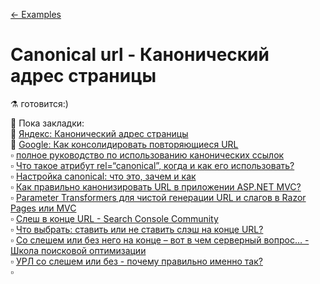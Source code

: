 [← Examples](/README.md)  

# Canonical url - Канонический адрес страницы

⚗ готовится:)

🔖 Пока закладки:  
📘 [Яндекс: Канонический адрес страницы](https://yandex.ru/support/webmaster/robot-workings/canonical.html)  
📘 [Google: Как консолидировать повторяющиеся URL](https://support.google.com/webmasters/answer/139066?hl=ru)  
▫ [полное руководство по использованию канонических ссылок](https://seoprofy.ua/blog/optimizaciya-sajtov/rel-canonical)  
▫ [Что такое атрибут rel=“canonical”, когда и как его использовать?](https://siteclinic.ru/blog/technical-aspects/rel-canonical/)  
▫ [Настройка canonical: что это, зачем и как](https://1ps.ru/blog/dirs/2016/nastrojka-canonical-chto-eto-zachem-i-kak/)  
▫ [Как правильно канонизировать URL в приложении ASP.NET MVC?](https://stackoverflow.com/questions/3797182/how-to-correctly-canonicalize-a-url-in-an-asp-net-mvc-application)  
▫ [Parameter Transformers для чистой генерации URL и слагов в Razor Pages или MVC](https://www.hanselman.com/blog/ASPNETCore22ParameterTransformersForCleanURLGenerationAndSlugsInRazorPagesOrMVC.aspx)  
▫ [Слеш в конце URL - Search Console Community](https://support.google.com/webmasters/thread/6582004?hl=ru)  
▫ [Что выбрать: ставить или не ставить слэш на конце URL?](https://qna.habr.com/q/5626)  
▫ [Со слешем или без него на конце – вот в чем серверный вопрос… - Школа поисковой оптимизации](http://www.seoschool.ru/search-engine-optimization-seo/to-slash-or-not-to-slash-thats-a-server-header-question.html)  
▫ [УРЛ со слешем или без - почему правильно именно так?](http://imperacms.ru/docs/seo/url-slash-or-not)  
▫ []()   
